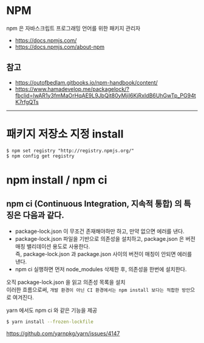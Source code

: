 # NPM

npm 은 자바스크립트 프로그래밍 언어를 위한 패키지 관리자

- https://docs.npmjs.com/
- https://docs.npmjs.com/about-npm

## 참고

- https://outofbedlam.gitbooks.io/npm-handbook/content/
- https://www.hamadevelop.me/packagelock/?fbclid=IwAR1y3fmMaOrHqAE9L9JbQit80yMjiI6KjRxIdB6UhGwTp_PG94tK7rfgQTs

---

# 패키지 저장소 지정 install

```
$ npm set registry "http://registry.npmjs.org/"
$ npm config get registry
```

# npm install / npm ci

## npm ci (Continuous Integration, 지속적 통합) 의 특징은 다음과 같다.

- package-lock.json 이 무조건 존재해야하만 하고, 만약 없으면 에러를 낸다.
- package-lock.json 파일을 기반으로 의존성을 설치하고, package.json 은 버전 매칭 밸리데이션 용도로 사용한다.  
  즉, package-lock.json 과 package.json 사이의 버전이 매칭이 안되면 에러를 낸다.
- npm ci 실행하면 먼저 node_modules 삭제한 후, 의존성을 한번에 설치한다.

오직 package-lock.json 을 읽고 의존성 목록을 설치  
이러한 흐름으로써, `개발 환경이 아닌 CI 환경에서는 npm install 보다는 적합한 방안`으로 여겨진다.

yarn 에서도 npm ci 와 같은 기능을 제공

```bash
$ yarn install --frozen-lockfile
```

https://github.com/yarnpkg/yarn/issues/4147
